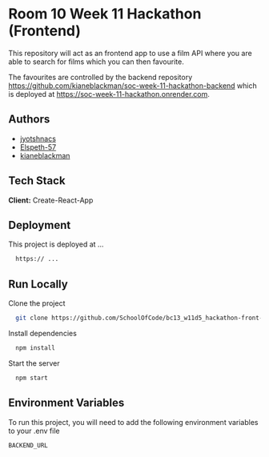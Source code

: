 # Room 10 Week 11 Hackathon (Frontend)

This repository will act as an frontend app to use a film API where you are able to
search for films which you can then favourite.

The favourites are controlled by the backend repository
https://github.com/kianeblackman/soc-week-11-hackathon-backend which is deployed at
https://soc-week-11-hackathon.onrender.com.

## Authors

- [jyotshnacs](https://www.github.com/jyotshnacs)
- [Elspeth-57](https://www.github.com/Elspeth-57)
- [kianeblackman](https://www.github.com/kianeblackman)

## Tech Stack

**Client:** Create-React-App

## Deployment

This project is deployed at ...

```bash
  https:// ...
```

## Run Locally

Clone the project

```bash
  git clone https://github.com/SchoolOfCode/bc13_w11d5_hackathon-front-end-room-10-e-j-k
```

Install dependencies

```bash
  npm install
```

Start the server

```bash
  npm start
```

## Environment Variables

To run this project, you will need to add the following
environment variables to your .env file

`BACKEND_URL`
